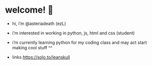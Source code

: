 # welcome! 🩶



-  hi, i’m @asteriadeath (ezL)

  
- i’m interested in working in python, js, html and  css (student)

  
- i’m currently learning python for my coding class and may act start making cool stuff ^^


 - links https://solo.to/leanskull
